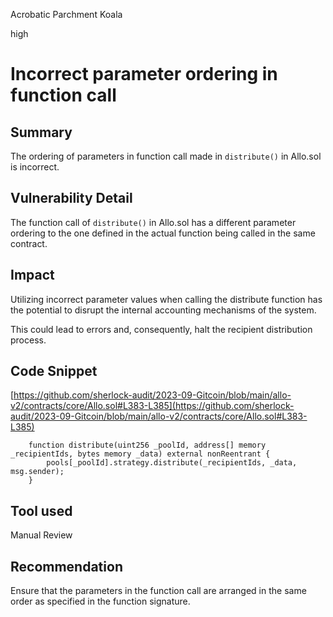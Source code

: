 Acrobatic Parchment Koala

high

# Incorrect parameter ordering in function call
## Summary
The ordering of parameters in function call made in `distribute()` in Allo.sol is incorrect.
## Vulnerability Detail
The function call of `distribute()` in Allo.sol has a different parameter ordering to the one defined in the actual function being called in the same contract.
## Impact
Utilizing incorrect parameter values when calling the distribute function has the potential to disrupt the internal accounting mechanisms of the system.
       
This could lead to errors and, consequently, halt the recipient distribution process.
## Code Snippet
[https://github.com/sherlock-audit/2023-09-Gitcoin/blob/main/allo-v2/contracts/core/Allo.sol#L383-L385](https://github.com/sherlock-audit/2023-09-Gitcoin/blob/main/allo-v2/contracts/core/Allo.sol#L383-L385)
```solidity
    function distribute(uint256 _poolId, address[] memory _recipientIds, bytes memory _data) external nonReentrant {
        pools[_poolId].strategy.distribute(_recipientIds, _data, msg.sender);
    }
```
## Tool used
Manual Review
## Recommendation
Ensure that the parameters in the function call are arranged in the same order as specified in the function signature.